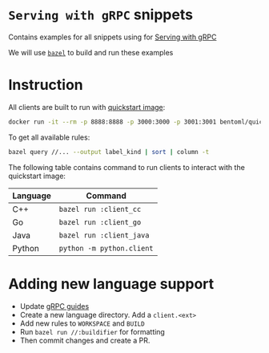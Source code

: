 # `Serving with gRPC` snippets

Contains examples for all snippets using for [Serving with gRPC](https://docs.bentoml.org/en/latest/guides/grpc.html)

We will use [`bazel`](bazel.build) to build and run these examples

# Instruction

All clients are built to run with [quickstart image](https://docs.bentoml.org/en/latest/tutorial.html#setup-for-the-tutorial):

```bash
docker run -it --rm -p 8888:8888 -p 3000:3000 -p 3001:3001 bentoml/quickstart:latest serve-grpc --production --enable-reflection
```

To get all available rules:

```bash
bazel query //... --output label_kind | sort | column -t
```

The following table contains command to run clients to interact with the quickstart
image:

| Language | Command                   |
| -------- | ------------------------- |
| C++      | `bazel run :client_cc`    |
| Go       | `bazel run :client_go`    |
| Java     | `bazel run :client_java`  |
| Python   | `python -m python.client` |

# Adding new language support

- Update [gRPC guides](../../grpc.rst)
- Create a new language directory. Add a `client.<ext>`
- Add new rules to `WORKSPACE` and `BUILD`
- Run `bazel run //:buildifier` for formatting
- Then commit changes and create a PR.
